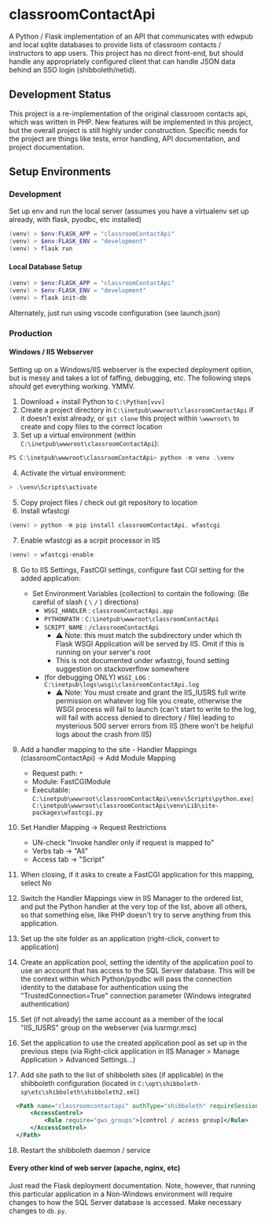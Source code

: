 # classroomContactApi

A Python / Flask implementation of an API that communicates with edwpub and local sqlite databases to provide lists of classroom contacts / instructors to app users. This project has no direct front-end, but should handle any appropriately configured client that can handle JSON data behind an SSO login (shibboleth/netid).

## Development Status

This project is a re-implementation of the original classroom contacts api, which was written in PHP. New features will be implemented in this project, but the overall project is still highly under construction. Specific needs for the project are things like tests, error handling, API documentation, and project documentation.

## Setup Environments

### Development

Set up env and run the local server (assumes you have a virtualenv set up already, with flask, pyodbc, etc installed)

```powershell
(venv) > $env:FLASK_APP = "classroomContactApi"
(venv) > $env:FLASK_ENV = "development"
(venv) > flask run
```

#### Local Database Setup

```powershell
(venv) > $env:FLASK_APP = "classroomContactApi"
(venv) > $env:FLASK_ENV = "development"
(venv) > flask init-db
```

Alternately, just run using vscode configuration (see launch.json)

### Production

#### Windows / IIS Webserver

Setting up on a Windows/IIS webserver is the expected deployment option, but is messy and takes a lot of faffing, debugging, etc. The following steps _should_ get everything working. YMMV.

1. Download + install Python to `C:\Python[vvv]`
2. Create a project directory in `C:\inetpub\wwwroot\classroomContactApi` if it doesn't exist already, or `git clone` this project within `\wwwroot\` to create and copy files to the correct location
3. Set up a virtual environment (within `C:\inetpub\wwwroot\classroomContactApi`):

```powershell
PS C:\inetpub\wwwroot\classroomContactApi> python -m venv .\venv
```

4. Activate the virtual environment:

```powershell
> .\venv\Scripts\activate
```

5. Copy project files / check out git repository to location
6. Install wfastcgi

```powershell
(venv) > python -m pip install classroomContactApi, wfastcgi
```

7. Enable wfastcgi as a scrpit processor in IIS

```powershell
(venv) > wfastcgi-enable
```

8. Go to IIS Settings, FastCGI settings, configure fast CGI setting for the added application:
    - Set Environment Variables (collection) to contain the following: (Be careful of slash ( `\` `/` ) directions)
      - `WSGI_HANDLER` : `classroomContactApi.app`
      - `PYTHONPATH` : `C:\inetpub\wwwroot\classroomContactApi`
      - `SCRIPT_NAME` : `/classroomContactApi`
        - ⚠ Note: this must match the subdirectory under which th Flask WSGI Application will be served by IIS. Omit if this is running on your server's root
        - This is not documented under wfastcgi, found setting suggestion on stackoverflow somewhere
      - (for debugging ONLY) `WSGI_LOG` : `C:\inetpub\logs\wsgi\classroomContactApi.log`
        - ⚠ Note: You must create and grant the IIS_IUSRS full write permission on whatever log file you create, otherwise the WSGI process will fail to launch (can't start to write to the log, will fail with access denied to directory / file) leading to mysterious 500 server errors from IIS (there won't be helpful logs about the crash from IIS)
9. Add a handler mapping to the site - Handler Mappings (classroomContactApi) -> Add Module Mapping
    - Request path: `*`
    - Module: FastCGIModule
    - Executable: `C:\inetpub\wwwroot\classroomContactApi\venv\Scripts\python.exe|C:\inetpub\wwwroot\classroomContactApi\venv\Lib\site-packages\wfastcgi.py`
10. Set Handler Mapping -> Request Restrictions
    - UN-check "Invoke handler only if request is mapped to"
    - Verbs tab -> "All"
    - Access tab -> "Script"
11. When closing, if it asks to create a FastCGI application for this mapping, select No
12. Switch the Handler Mappings view in IIS Manager to the ordered list, and put the Python handler at the very top of the list, above all others, so that something else, like PHP doesn't try to serve anything from this application.
13. Set up the site folder as an application (right-click, convert to application)
14. Create an application pool, setting the identity of the application pool to use an account that has access to the SQL Server database. This will be the context within which Python/pyodbc will pass the connection identity to the database for authentication using the "TrustedConnection=True" connection parameter (Windows integrated authentication)
15. Set (if not already) the same account as a member of the local "IIS_IUSRS" group on the webserver (via lusrmgr.msc)
16. Set the application to use the created application pool as set up in the previous steps (via Right-click application in IIS Manager > Manage Application > Advanced Settings...)

17. Add site path to the list of shibboleth sites (if applicable) in the shibboleth configuration (located in `C:\opt\shibboleth-sp\etc\shibboleth\shibboleth2.xml`)

```xml
  <Path name="classroomcontactapi" authType="shibboleth" requireSession="true">
      <AccessControl>
          <Rule require="gws_groups">[control / access group]</Rule>
      </AccessControl>              
  </Path> 
```

18. Restart the shibboleth daemon / service

#### Every other kind of web server (apache, nginx, etc)

Just read the Flask deployment documentation. Note, however, that running this particular application in a Non-Windows environment will require changes to how the SQL Server database is accessed. Make necessary changes to `db.py`.
